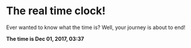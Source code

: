 # The real time clock!

Ever wanted to know what the time is? Well, your journey is about to end!

**The time is Dec 01, 2017, 03:37**